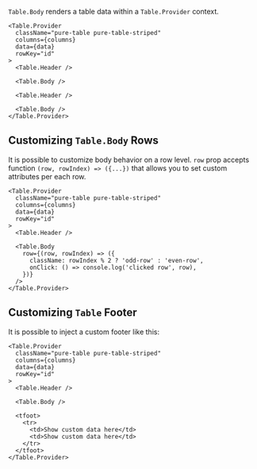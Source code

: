 `Table.Body` renders a table data within a `Table.Provider` context.

```react
<Table.Provider
  className="pure-table pure-table-striped"
  columns={columns}
  data={data}
  rowKey="id"
>
  <Table.Header />

  <Table.Body />

  <Table.Header />

  <Table.Body />
</Table.Provider>
```

## Customizing `Table.Body` Rows

It is possible to customize body behavior on a row level. `row` prop accepts function `(row, rowIndex) => ({...})` that allows you to set custom attributes per each row.

```react
<Table.Provider
  className="pure-table pure-table-striped"
  columns={columns}
  data={data}
  rowKey="id"
>
  <Table.Header />

  <Table.Body
    row={(row, rowIndex) => ({
      className: rowIndex % 2 ? 'odd-row' : 'even-row',
      onClick: () => console.log('clicked row', row),
    })}
  />
</Table.Provider>
```

## Customizing `Table` Footer

It is possible to inject a custom footer like this:

```react
<Table.Provider
  className="pure-table pure-table-striped"
  columns={columns}
  data={data}
  rowKey="id"
>
  <Table.Header />

  <Table.Body />

  <tfoot>
    <tr>
      <td>Show custom data here</td>
      <td>Show custom data here</td>
    </tr>
  </tfoot>
</Table.Provider>
```
